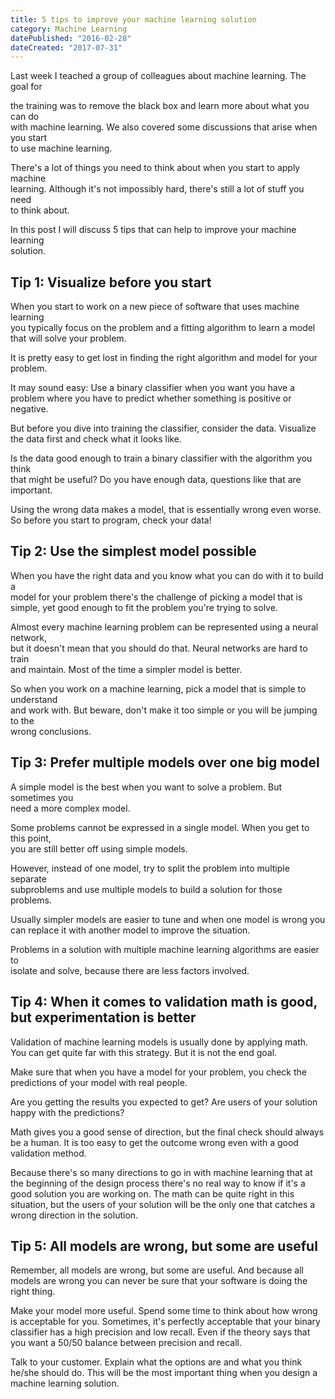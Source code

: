 ```yaml
---
title: 5 tips to improve your machine learning solution
category: Machine Learning
datePublished: "2016-02-28"
dateCreated: "2017-07-31"
---
```


<!--kg-card-begin: markdown--><p>Last week I teached a group of colleagues about machine learning. The goal for<br>

the training was to remove the black box and learn more about what you can do<br>
with machine learning. We also covered some discussions that arise when you start<br>
to use machine learning.</p>

<p>There's a lot of things you need to think about when you start to apply machine<br>
learning. Although it's not impossibly hard, there's still a lot of stuff you need<br>
to think about.</p>
<p>In this post I will discuss 5 tips that can help to improve your machine learning<br>
solution.</p>
<!-- more -->
<h2 id="tip1visualizebeforeyoustart">Tip 1: Visualize before you start</h2>
<p>When you start to work on a new piece of software that uses machine learning<br>
you typically focus on the problem and a fitting algorithm to learn a model<br>
that will solve your problem.</p>
<p>It is pretty easy to get lost in finding the right algorithm and model for your<br>
problem.</p>
<p>It may sound easy: Use a binary classifier when you want you have a problem where you have to predict whether something is positive or negative.</p>
<p>But before you dive into training the classifier, consider the data. Visualize<br>
the data first and check what it looks like.</p>
<p>Is the data good enough to train a binary classifier with the algorithm you think<br>
that might be useful? Do you have enough data, questions like that are important.</p>
<p>Using the wrong data makes a model, that is essentially wrong even worse. So before you start to program, check your data!</p>
<h2 id="tip2usethesimplestmodelpossible">Tip 2: Use the simplest model possible</h2>
<p>When you have the right data and you know what you can do with it to build a<br>
model for your problem there's the challenge of picking a model that is<br>
simple, yet good enough to fit the problem you're trying to solve.</p>
<p>Almost every machine learning problem can be represented using a neural network,<br>
but it doesn't mean that you should do that. Neural networks are hard to train<br>
and maintain. Most of the time a simpler model is better.</p>
<p>So when you work on a machine learning, pick a model that is simple to understand<br>
and work with. But beware, don't make it too simple or you will be jumping to the<br>
wrong conclusions.</p>
<h2 id="tip3prefermultiplemodelsoveronebigmodel">Tip 3: Prefer multiple models over one big model</h2>
<p>A simple model is the best when you want to solve a problem. But sometimes you<br>
need a more complex model.</p>
<p>Some problems cannot be expressed in a single model. When you get to this point,<br>
you are still better off using simple models.</p>
<p>However, instead of one model, try to split the problem into multiple separate<br>
subproblems and use multiple models to build a solution for those problems.</p>
<p>Usually simpler models are easier to tune and when one model is wrong you can replace it with another model to improve the situation.</p>
<p>Problems in a solution with multiple machine learning algorithms are easier to<br>
isolate and solve, because there are less factors involved.</p>
<h2 id="tip4whenitcomestovalidationmathisgoodbutexperimentationisbetter">Tip 4: When it comes to validation math is good, but experimentation is better</h2>
<p>Validation of machine learning models is usually done by applying math. You can get quite far with this strategy. But it is not the end goal.</p>
<p>Make sure that when you have a model for your problem, you check the predictions of your model with real people.</p>
<p>Are you getting the results you expected to get? Are users of your solution happy with the predictions?</p>
<p>Math gives you a good sense of direction, but the final check should always be a human. It is too easy to get the outcome wrong even with a good validation method.</p>
<p>Because there's so many directions to go in with machine learning that at the beginning of the design process there's no real way to know if it's a good solution you are working on. The math can be quite right in this situation, but the users of your solution will be the only one that catches a wrong direction in the solution.</p>
<h2 id="tip5allmodelsarewrongbutsomeareuseful">Tip 5: All models are wrong, but some are useful</h2>
<p>Remember, all models are wrong, but some are useful. And because all models are wrong you can never be sure that your software is doing the right thing.</p>
<p>Make your model more useful. Spend some time to think about how wrong is acceptable for you. Sometimes, it's perfectly acceptable that your binary classifier has a high precision and low recall. Even if the theory says that you want a 50/50 balance between precision and recall.</p>
<p>Talk to your customer. Explain what the options are and what you think he/she should do. This will be the most important thing when you design a machine learning solution.</p>
<!--kg-card-end: markdown-->
